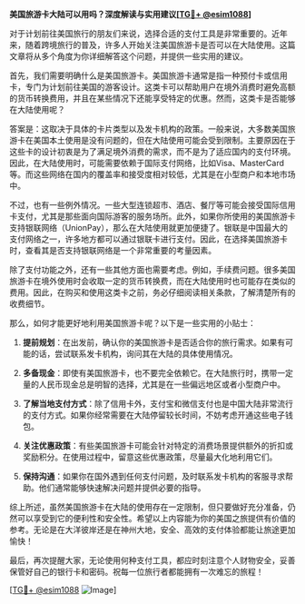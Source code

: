 **美国旅游卡大陆可以用吗？深度解读与实用建议[[TG💪+ @esim1088](https://t.me/s/esim1088)]**

对于计划前往美国旅行的朋友们来说，选择合适的支付工具是非常重要的。近年来，随着跨境旅行的普及，许多人开始关注美国旅游卡是否可以在大陆使用。这篇文章将从多个角度为你详细解答这个问题，并提供一些实用的建议。

首先，我们需要明确什么是美国旅游卡。美国旅游卡通常是指一种预付卡或信用卡，专门为计划前往美国的游客设计。这类卡可以帮助用户在境外消费时避免高额的货币转换费用，并且在某些情况下还能享受特定的优惠。然而，这类卡是否能够在大陆使用呢？

答案是：这取决于具体的卡片类型以及发卡机构的政策。一般来说，大多数美国旅游卡在美国本土使用是没有问题的，但在大陆使用可能会受到限制。主要原因在于这些卡的设计初衷是为了满足境外消费的需求，而不是为了适应国内的支付环境。因此，在大陆使用时，可能需要依赖于国际支付网络，比如Visa、MasterCard等。而这些网络在国内的覆盖率和接受度相对较低，尤其是在小型商户和本地市场中。

不过，也有一些例外情况。一些大型连锁超市、酒店、餐厅等可能会接受国际信用卡支付，尤其是那些面向国际游客的服务场所。此外，如果你所使用的美国旅游卡支持银联网络（UnionPay），那么在大陆使用就更加便捷了。银联是中国最大的支付网络之一，许多地方都可以通过银联卡进行支付。因此，在选择美国旅游卡时，查看其是否支持银联网络是一个非常重要的考量因素。

除了支付功能之外，还有一些其他方面也需要考虑。例如，手续费问题。很多美国旅游卡在境外使用时会收取一定的货币转换费，而在大陆使用时也可能存在类似的费用。因此，在购买和使用这类卡之前，务必仔细阅读相关条款，了解清楚所有的收费细节。

那么，如何才能更好地利用美国旅游卡呢？以下是一些实用的小贴士：

1. **提前规划**：在出发前，确认你的美国旅游卡是否适合你的旅行需求。如果有可能的话，尝试联系发卡机构，询问其在大陆的具体使用情况。

2. **多备现金**：即使有美国旅游卡，也不要完全依赖它。在大陆旅行时，携带一定量的人民币现金总是明智的选择，尤其是在一些偏远地区或者小型商户中。

3. **了解当地支付方式**：除了信用卡外，支付宝和微信支付也是中国大陆非常流行的支付方式。如果你经常需要在大陆停留较长时间，不妨考虑开通这些电子钱包。

4. **关注优惠政策**：有些美国旅游卡可能会针对特定的消费场景提供额外的折扣或奖励积分。在使用过程中，留意这些优惠政策，尽量最大化地利用它们。

5. **保持沟通**：如果你在国外遇到任何支付问题，及时联系发卡机构的客服寻求帮助。他们通常能够快速解决问题并提供必要的指导。

综上所述，虽然美国旅游卡在大陆的使用存在一定限制，但只要做好充分准备，仍然可以享受到它的便利性和安全性。希望以上内容能为你的美国之旅提供有价值的参考。无论是在大洋彼岸还是在神州大地，安全、高效的支付体验都能让旅途更加愉快！

最后，再次提醒大家，无论使用何种支付工具，都应时刻注意个人财物安全，妥善保管好自己的银行卡和密码。祝每一位旅行者都能拥有一次难忘的旅程！

[[TG💪+ @esim1088](https://t.me/s/esim1088) ![Image](https://i.postimg.cc/4NQfJmqS/Snipaste-2025-05-13-00-14-12.png)]